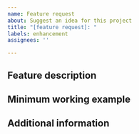 ```yaml
---
name: Feature request
about: Suggest an idea for this project
title: "[feature request]: "
labels: enhancement
assignees: ''

---
```


## Feature description
<!-- A clear and concise description of the feature you would like to be added. Try to also give motivation why it would be a nice addition. -->

## Minimum working example
<!-- If you already have in mind what the code for your feature could look like, paste an example code snippet here -->

## Additional information
<!-- Add any other useful information here -->

